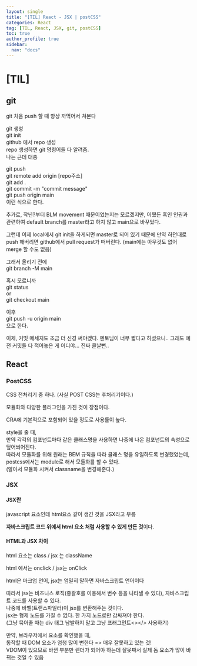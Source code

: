 ```yaml
---
layout: single
title: "[TIL] React - JSX | postCSS"
categories: React
tag: [TIL, React, JSX, git, postCSS]
toc: true
author_profile: true
sidebar:
  nav: "docs"
---
```


# [TIL]

## git

git 처음 push 할 때 항상 까먹어서 쳐본다

git 생성
<br>git init
<br>github 에서 repo 생성
<br>repo 생성하면 git 명령어들 다 알려줌.
<br>나는 근데 대충

git push
<br>git remote add origin [repo주소]
<br>git add .
<br>git commit -m "commit message"
<br>git push origin main
<br>이런 식으로 한다.

추가로, 작년?부터 BLM movement 때문이었는지는 모르겠지만, 어쨌든 흑인 인권과 관련하여 default branch를 master라고 하지 않고 main으로 바꾸었다.

그런데 이제 local에서 git init을 하게되면 master로 되어 있기 때문에 만약 하던대로 push 해버리면 github에서 pull request가 떠버린다. (main에는 아무것도 없어 merge 할 수도 없음)

그래서 올리기 전에
<br>git branch -M main

혹시 모르니까
<br>git status
<br>or
<br>git checkout main

이후
<br>git push -u origin main
<br>으로 한다.

이제, 커밋 메세지도 조금 더 신경 써야겠다. 멘토님이 너무 짧다고 하셨으니.. 그래도 예전 커밋들 다 적어놓은 게 어디야... 진짜 클날뻔..

## React

### PostCSS

CSS 전처리기 중 하나. (사실 POST CSS는 후처리기이다.)

모듈화와 다양한 플러그인을 가진 것이 장점이다.

CRA에 기본적으로 포함되어 있을 정도로 사용률이 높다.

style을 줄 때,
<br>만약 각각의 컴포넌트마다 같은 클래스명을 사용하면
나중에 나온 컴포넌트의 속성으로 덮어씌어진다.
<br>따라서 모듈화를 위해 원래는 BEM 규칙을 따라 클래스 명을 유일하도록 변경했었는데,
<br>postcss에서는 module로 해서 모듈화를 할 수 있다.
<br>(알아서 모듈화 시켜서 classname을 변경해준다.)

### JSX

#### JSX란

javascript 요소인데 html요소 같이 생긴 것을 JSX라고 부름

**자바스크립트 코드 위에서 html 요소 처럼 사용할 수 있게 만든 것**이다.

#### HTML과 JSX 차이

html 요소는 class / jsx 는 className

html 에서는 onclick / jsx는 onClick

html은 마크업 언어, jsx는 엄밀히 말하면 자바스크립트 언어이다

따라서 jsx는 비즈니스 로직(중괄호를 이용해서 변수 등을 나타낼 수 있다), 자바스크립트 코드를 사용할 수 있다.
<br>나중에 바벨(트랜스파일러)이 jsx를 변환해주는 것이다.
<br>jsx는 형제 노드를 가질 수 없다.
한 가지 노드로만 감싸져야 한다.
<br>(그냥 묶어줄 때는 div 태그 남발하지 말고 그냥 프래그먼트<></> 사용하기)

만약, 브라우저에서 요소를 확인했을 때,
<br>동작할 때 DOM 요소가 엄청 많이 변한다 => 매우 잘못하고 있는 것!
<br>VDOM이 있으므로 바뀐 부분만 렌더가 되어야 하는데
잘못짜서 실제 돔 요소가 많이 바뀌는 것일 수 있음
